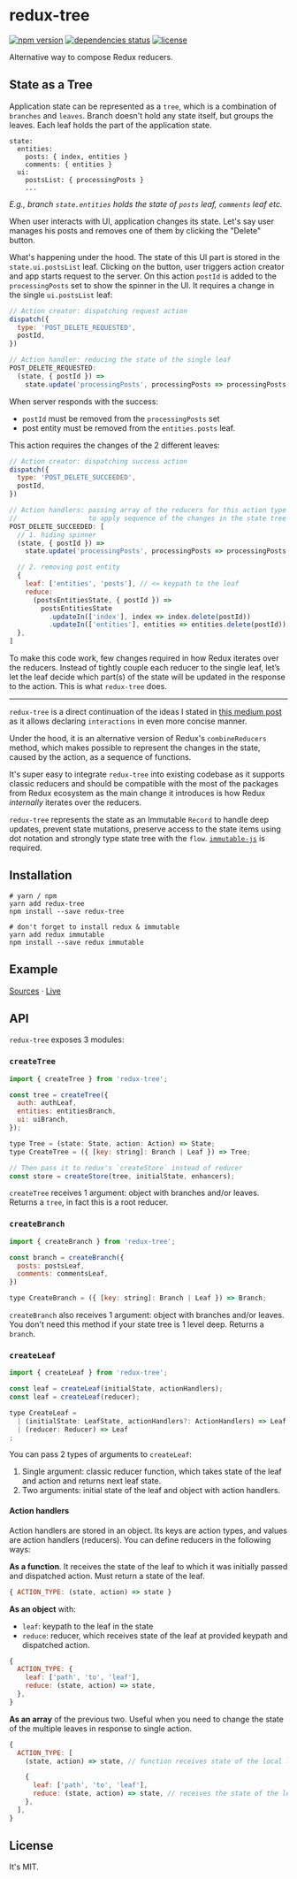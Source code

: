 # redux-tree

[![npm version](https://img.shields.io/npm/v/redux-tree.svg?style=flat-square)](https://www.npmjs.com/package/redux-tree)
[![dependencies status](https://img.shields.io/gemnasium/shakacode/redux-tree.svg?style=flat-square)](https://gemnasium.com/shakacode/redux-tree)
[![license](https://img.shields.io/npm/l/redux-tree.svg?style=flat-square)](https://www.npmjs.com/package/redux-tree)

Alternative way to compose Redux reducers.


## State as a Tree
Application state can be represented as a `tree`, which is a combination of `branches` and `leaves`. Branch doesn't hold any state itself, but groups the leaves. Each leaf holds the part of the application state.

```
state:
  entities:
    posts: { index, entities }
    comments: { entities }
  ui:
    postsList: { processingPosts }
    ...
```
_E.g., branch `state.entities` holds the state of `posts` leaf, `comments` leaf etc._

When user interacts with UI, application changes its state. Let's say user manages his posts and removes one of them by clicking the "Delete" button.

What's happening under the hood. The state of this UI part is stored in the `state.ui.postsList` leaf. Clicking on the button, user triggers action creator and app starts request to the server. On this action `postId` is added to the `processingPosts` set to show the spinner in the UI. It requires a change in the single `ui.postsList` leaf:

```js
// Action creator: dispatching request action
dispatch({
  type: 'POST_DELETE_REQUESTED',
  postId,
})

// Action handler: reducing the state of the single leaf
POST_DELETE_REQUESTED:
  (state, { postId }) =>
    state.update('processingPosts', processingPosts => processingPosts.add(postId))
```

When server responds with the success:
* `postId` must be removed from the `processingPosts` set
* post entity must be removed from the `entities.posts` leaf.

This action requires the changes of the 2 different leaves:

```js
// Action creator: dispatching success action
dispatch({
  type: 'POST_DELETE_SUCCEEDED',
  postId,
})

// Action handlers: passing array of the reducers for this action type
//                  to apply sequence of the changes in the state tree
POST_DELETE_SUCCEEDED: [
  // 1. hiding spinner
  (state, { postId }) =>
    state.update('processingPosts', processingPosts => processingPosts.delete(postId)),

  // 2. removing post entity
  {
    leaf: ['entities', 'posts'], // <= keypath to the leaf
    reduce:
      (postsEntitiesState, { postId }) =>
        postsEntitiesState
          .updateIn(['index'], index => index.delete(postId))
          .updateIn(['entities'], entities => entities.delete(postId)),
  },
]
```

To make this code work, few changes required in how Redux iterates over the reducers. Instead of tightly couple each reducer to the single leaf, let’s let the leaf decide which part(s) of the state will be updated in the response to the action. This is what `redux-tree` does.

---

`redux-tree` is a direct continuation of the ideas I stated in [this medium post](https://blog.shakacode.com/a-year-of-development-with-redux-part-iii-7a0e9a7d7670) as it allows declaring `interactions` in even more concise manner.

Under the hood, it is an alternative version of Redux's `combineReducers` method, which makes possible to represent the changes in the state, caused by the action, as a sequence of functions.

It's super easy to integrate `redux-tree` into existing codebase as it supports classic reducers and should be compatible with the most of the packages from Redux ecosystem as the main change it introduces is how Redux _internally_ iterates over the reducers.

`redux-tree` represents the state as an Immutable `Record` to handle deep updates, prevent state mutations, preserve access to the state items using dot notation and strongly type state tree with the `flow`. [`immutable-js`](http://facebook.github.io/immutable-js/) is required.


## Installation

```shell
# yarn / npm
yarn add redux-tree
npm install --save redux-tree

# don't forget to install redux & immutable
yarn add redux immutable
npm install --save redux immutable
```

## Example
[Sources](./example/src/app) &middot; [Live](http://redux-tree.surge.sh)


## API
`redux-tree` exposes 3 modules:


### `createTree`

```js
import { createTree } from 'redux-tree';

const tree = createTree({
  auth: authLeaf,
  entities: entitiesBranch,
  ui: uiBranch,
});

type Tree = (state: State, action: Action) => State;
type CreateTree = ({ [key: string]: Branch | Leaf }) => Tree;

// Then pass it to redux's `createStore` instead of reducer
const store = createStore(tree, initialState, enhancers);
```

`createTree` receives 1 argument: object with branches and/or leaves. Returns a `tree`, in fact this is a root reducer.


### `createBranch`

```js
import { createBranch } from 'redux-tree';

const branch = createBranch({
  posts: postsLeaf,
  comments: commentsLeaf,
})

type CreateBranch = ({ [key: string]: Branch | Leaf }) => Branch;
```

`createBranch` also receives 1 argument: object with branches and/or leaves. You don't need this method if your state tree is 1 level deep. Returns a `branch`.


### `createLeaf`

```js
import { createLeaf } from 'redux-tree';

const leaf = createLeaf(initialState, actionHandlers);
const leaf = createLeaf(reducer);

type CreateLeaf =
  | (initialState: LeafState, actionHandlers?: ActionHandlers) => Leaf
  | (reducer: Reducer) => Leaf
;
```

You can pass 2 types of arguments to `createLeaf`:

1. Single argument: classic reducer function, which takes state of the leaf and action and returns next leaf state.
2. Two arguments: initial state of the leaf and object with action handlers.


#### Action handlers

Action handlers are stored in an object. Its keys are action types, and values are action handlers (reducers). You can define reducers in the following ways:

**As a function**. It receives the state of the leaf to which it was initially passed and dispatched action. Must return a state of the leaf.

```js
{ ACTION_TYPE: (state, action) => state }
```

**As an object** with:
* `leaf`: keypath to the leaf in the state
* `reduce`: reducer, which receives state of the leaf at provided keypath and dispatched action.

```js
{
  ACTION_TYPE: {
    leaf: ['path', 'to', 'leaf'],
    reduce: (state, action) => state,
  },
}
```

**As an array** of the previous two. Useful when you need to change the state of the multiple leaves in response to single action.

```js
{
  ACTION_TYPE: [
    (state, action) => state, // function receives state of the local leaf

    {
      leaf: ['path', 'to', 'leaf'],
      reduce: (state, action) => state, // receives the state of the leaf at the keypath
    },
  ],
}
```


## License
It's MIT.
